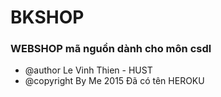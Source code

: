 # BKSHOP
### WEBSHOP mã nguồn dành cho môn csdl
- @author Le Vinh Thien - HUST
- @copyright By Me 2015
Đã có tên HEROKU
